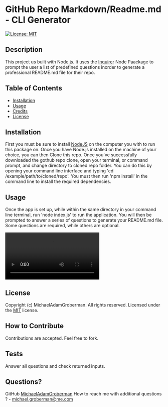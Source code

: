
  # GitHub Repo Markdown/Readme.md - CLI Generator  
  [![License: MIT](https://img.shields.io/badge/License-MIT-blue.svg)](https://opensource.org/licenses/MIT) 
  ## Description
  This project us built with Node.js. It uses the [Inquirer](https://www.npmjs.com/package/inquirer) Node Paackage to prompt the user a list of predefined questions inorder to generate a professional README.md file for their repo. 
  
  ## Table of Contents
  - [Installation](#installation)
  - [Usage](#usage)
  - [Credits](#credits)
  - [License](#license)
  
  ## Installation
  First you must be sure to install [NodeJS](https://nodejs.org/en/) on the computer you with to run this package on.
  Once you have Node.js installed on the machine of your choice, you can then Clone this repo. Once you've successfully downloaded the gothub repo clone, open your terminal, or command prompt, and change directory to cloned repo folder. You can do this by opening your command line interface and typing 'cd /example/path/to/cloned/repo'. You must then run 'npm install' in the command line to install the required dependencies. 
  
  ## Usage
  Once the app is set up, while within the same directory in your command line terminal, run 'node index.js' to run the application. You will then be prompted to                 answer a series of questions to generate your README.md file. Some questions are required, while others are optional. 
  
  ![Video Tutorial](https://github.com/MichaelAdamGroberman/GitHub-Repo-CLI-Markdown-Generator-/blob/main/assets/CLI-Readme_Generator.mov)

  
  ## License
  Copyright (c) MichaelAdamGroberman. All rights reserved.
  Licensed under the [MIT](https://opensource.org/licenses/MIT) license. 
  
  ## How to Contribute
  Contributions are accepted. Feel free to fork.
  
  ## Tests  
  Answer all questions and check returned inputs.
  
  ## Questions?
  GitHub [MichaelAdamGroberman](https://github.com/MichaelAdamGroberman)
  How to reach me with additional questions ? - [michael.groberman@me.com](mailto://michael.groberman@me.com)
